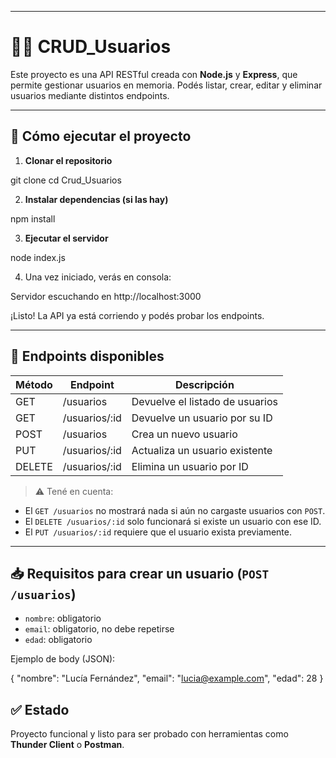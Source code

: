 

---

# 🧑‍💻 CRUD\_Usuarios

Este proyecto es una API RESTful creada con **Node.js** y **Express**, que permite gestionar usuarios en memoria. Podés listar, crear, editar y eliminar usuarios mediante distintos endpoints.

---

## 🚀 Cómo ejecutar el proyecto

1. **Clonar el repositorio**


git clone <URL-del-repositorio>
cd Crud_Usuarios


2. **Instalar dependencias (si las hay)**


npm install


3. **Ejecutar el servidor**


node index.js


4. Una vez iniciado, verás en consola:

Servidor escuchando en http://localhost:3000

¡Listo! La API ya está corriendo y podés probar los endpoints.

---

## 🧪 Endpoints disponibles

| Método | Endpoint       | Descripción                     |
| ------ | -------------- | ------------------------------- |
| GET    | /usuarios      | Devuelve el listado de usuarios |
| GET    | /usuarios/\:id | Devuelve un usuario por su ID   |
| POST   | /usuarios      | Crea un nuevo usuario           |
| PUT    | /usuarios/\:id | Actualiza un usuario existente  |
| DELETE | /usuarios/\:id | Elimina un usuario por ID       |

> ⚠️ Tené en cuenta:

* El `GET /usuarios` no mostrará nada si aún no cargaste usuarios con `POST`.
* El `DELETE /usuarios/:id` solo funcionará si existe un usuario con ese ID.
* El `PUT /usuarios/:id` requiere que el usuario exista previamente.

---

## 📥 Requisitos para crear un usuario (`POST /usuarios`)

* `nombre`: obligatorio
* `email`: obligatorio, no debe repetirse
* `edad`: obligatorio

Ejemplo de body (JSON):


{
  "nombre": "Lucía Fernández",
  "email": "lucia@example.com",
  "edad": 28
}



## ✅ Estado

Proyecto funcional y listo para ser probado con herramientas como **Thunder Client** o **Postman**.


